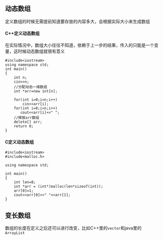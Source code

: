 ## 动态数组
定义数组的时候无需提前知道要存放的内容多大，会根据实际大小来生成数组
#### C++定义动态数组
在实际情况中，数组大小往往不知道，依赖于上一步的结果，传入的只能是一个变量，这时候动态数组就很有意义
```
#include<iostream>
using namespace std;
int main()
{
    int n;
    cin>>n;
    //分配动态一维数组 
    int *arr=new int[n];
    
    for(int i=0;i<n;i++)
        cin>>arr[i];
    for(int i=0;i<n;i++)
       cout<<arr[i]<<" ";
    //释放arr数组 
    delete[] arr;
    return 0;
}
```
#### C定义动态数组
```
#include<iostream>
#include<malloc.h>

using namespace std;

int main()
{
	int len=8;
	int *arr = (int*)malloc(len*sizeof(int));
	arr[0]=1;
	cout<<arr[0]<<" "<<arr[1];
}
```

## 变长数组
数组的长度在定义之后还可以进行改变，比如C++里的`vector`和java里的`ArrayList`
